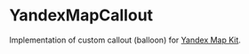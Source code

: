 YandexMapCallout
================

Implementation of custom callout (balloon) for [Yandex Map Kit](https://github.com/yandexmobile/yandexmapkit-ios).
